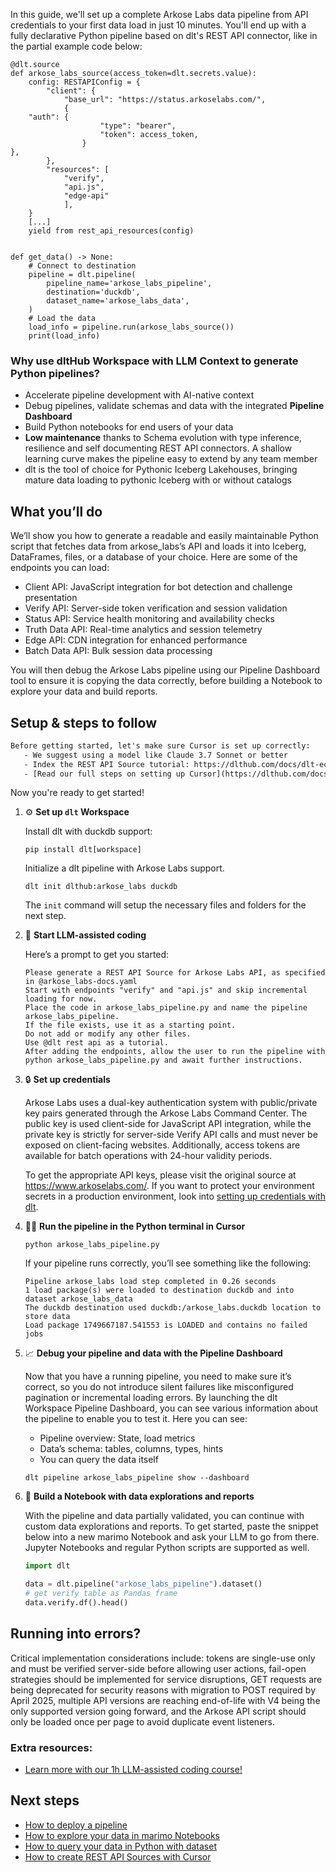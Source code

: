 In this guide, we'll set up a complete Arkose Labs data pipeline from API credentials to your first data load in just 10 minutes. You'll end up with a fully declarative Python pipeline based on dlt's REST API connector, like in the partial example code below:

```python-outcome
@dlt.source
def arkose_labs_source(access_token=dlt.secrets.value):
    config: RESTAPIConfig = {
        "client": {
            "base_url": "https://status.arkoselabs.com/",
            {
    "auth": {
                    "type": "bearer",
                    "token": access_token,
                }
},
        },
        "resources": [
            "verify",
            "api.js",
            "edge-api"
            ],
    }
    [...]
    yield from rest_api_resources(config)


def get_data() -> None:
    # Connect to destination
    pipeline = dlt.pipeline(
        pipeline_name='arkose_labs_pipeline',
        destination='duckdb',
        dataset_name='arkose_labs_data', 
    )
    # Load the data
    load_info = pipeline.run(arkose_labs_source())
    print(load_info) 
```

### Why use dltHub Workspace with LLM Context to generate Python pipelines?

- Accelerate pipeline development with AI-native context
- Debug pipelines, validate schemas and data with the integrated **Pipeline Dashboard**
- Build Python notebooks for end users of your data
- **Low maintenance** thanks to Schema evolution with type inference, resilience and self documenting REST API connectors. A shallow learning curve makes the pipeline easy to extend by any team member
- dlt is the tool of choice for Pythonic Iceberg Lakehouses, bringing mature data loading to pythonic Iceberg with or without catalogs

## What you’ll do

We’ll show you how to generate a readable and easily maintainable Python script that fetches data from arkose_labs’s API and loads it into Iceberg, DataFrames, files, or a database of your choice. Here are some of the endpoints you can load:

- Client API: JavaScript integration for bot detection and challenge presentation
- Verify API: Server-side token verification and session validation
- Status API: Service health monitoring and availability checks
- Truth Data API: Real-time analytics and session telemetry
- Edge API: CDN integration for enhanced performance
- Batch Data API: Bulk session data processing

You will then debug the Arkose Labs pipeline using our Pipeline Dashboard tool to ensure it is copying the data correctly, before building a Notebook to explore your data and build reports.

## Setup & steps to follow

```default
Before getting started, let's make sure Cursor is set up correctly:
   - We suggest using a model like Claude 3.7 Sonnet or better
   - Index the REST API Source tutorial: https://dlthub.com/docs/dlt-ecosystem/verified-sources/rest_api/ and add it to context as **@dlt rest api**
   - [Read our full steps on setting up Cursor](https://dlthub.com/docs/dlt-ecosystem/llm-tooling/cursor-restapi#23-configuring-cursor-with-documentation)
```

Now you're ready to get started!

1. ⚙️ **Set up `dlt` Workspace**
    
    Install dlt with duckdb support:
    ```shell
    pip install dlt[workspace]
    ```

    Initialize a dlt pipeline with Arkose Labs support.
    ```shell
    dlt init dlthub:arkose_labs duckdb
    ```

    The `init` command will setup the necessary files and folders for the next step.
    
2. 🤠 **Start LLM-assisted coding**
    
    Here’s a prompt to get you started:
    
    ```prompt
    Please generate a REST API Source for Arkose Labs API, as specified in @arkose_labs-docs.yaml 
    Start with endpoints "verify" and "api.js" and skip incremental loading for now. 
    Place the code in arkose_labs_pipeline.py and name the pipeline arkose_labs_pipeline. 
    If the file exists, use it as a starting point. 
    Do not add or modify any other files. 
    Use @dlt rest api as a tutorial. 
    After adding the endpoints, allow the user to run the pipeline with python arkose_labs_pipeline.py and await further instructions.
    ```

    
3. 🔒 **Set up credentials** 
    
    Arkose Labs uses a dual-key authentication system with public/private key pairs generated through the Arkose Labs Command Center. The public key is used client-side for JavaScript API integration, while the private key is strictly for server-side Verify API calls and must never be exposed on client-facing websites. Additionally, access tokens are available for batch operations with 24-hour validity periods.
    
    To get the appropriate API keys, please visit the original source at https://www.arkoselabs.com/.
    If you want to protect your environment secrets in a production environment, look into [setting up credentials with dlt](https://dlthub.com/docs/walkthroughs/add_credentials).
    
4. 🏃‍♀️ **Run the pipeline in the Python terminal in Cursor**
    
    ```shell
    python arkose_labs_pipeline.py
    ```
    
    If your pipeline runs correctly, you’ll see something like the following:
    
    ```shell
    Pipeline arkose_labs load step completed in 0.26 seconds
    1 load package(s) were loaded to destination duckdb and into dataset arkose_labs_data
    The duckdb destination used duckdb:/arkose_labs.duckdb location to store data
    Load package 1749667187.541553 is LOADED and contains no failed jobs
    ```
    
5. 📈 **Debug your pipeline and data with the Pipeline Dashboard**

    Now that you have a running pipeline, you need to make sure it’s correct, so you do not introduce silent failures like misconfigured pagination or incremental loading errors. By launching the dlt Workspace Pipeline Dashboard, you can see various information about the pipeline to enable you to test it. Here you can see:
    - Pipeline overview: State, load metrics
    - Data’s schema: tables, columns, types, hints
    - You can query the data itself
    
    ```shell
    dlt pipeline arkose_labs_pipeline show --dashboard
    ```
    
6. 🐍 **Build a Notebook with data explorations and reports**

    With the pipeline and data partially validated, you can continue with custom data explorations and reports. To get started, paste the snippet below into a new marimo Notebook and ask your LLM to go from there. Jupyter Notebooks and regular Python scripts are supported as well.

    
    ```python
    import dlt

   data = dlt.pipeline("arkose_labs_pipeline").dataset()
   # get verify table as Pandas frame
   data.verify.df().head()
    ```

## Running into errors?

Critical implementation considerations include: tokens are single-use only and must be verified server-side before allowing user actions, fail-open strategies should be implemented for service disruptions, GET requests are being deprecated for security reasons with migration to POST required by April 2025, multiple API versions are reaching end-of-life with V4 being the only supported version going forward, and the Arkose API script should only be loaded once per page to avoid duplicate event listeners.

### Extra resources:

- [Learn more with our 1h LLM-assisted coding course!](https://www.youtube.com/watch?v=GGid70rnJuM)

## Next steps

- [How to deploy a pipeline](https://dlthub.com/docs/walkthroughs/deploy-a-pipeline)
- [How to explore your data in marimo Notebooks](https://dlthub.com/docs/general-usage/dataset-access/marimo)
- [How to query your data in Python with dataset](https://dlthub.com/docs/general-usage/dataset-access/dataset)
- [How to create REST API Sources with Cursor](https://dlthub.com/docs/dlt-ecosystem/llm-tooling/cursor-restapi)